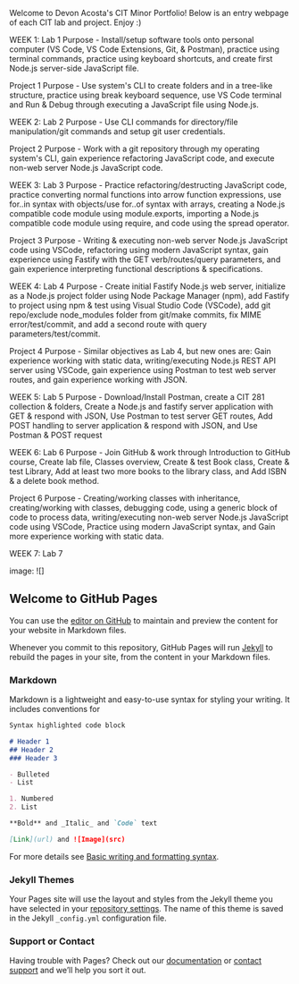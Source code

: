 Welcome to Devon Acosta's CIT Minor Portfolio!
Below is an entry webpage of each CIT lab and project. Enjoy :)

WEEK 1:
Lab 1
Purpose - Install/setup software tools onto personal computer (VS Code, VS Code Extensions, Git, & Postman), practice using terminal commands, practice using keyboard shortcuts, and create first Node.js server-side JavaScript file. 

Project 1
Purpose - Use system's CLI to create folders and in a tree-like structure, practice using break keyboard sequence, use VS Code terminal and Run & Debug through executing a JavaScript file using Node.js.

WEEK 2:
Lab 2
Purpose - Use CLI commands for directory/file manipulation/git commands and setup git user credentials. 

Project 2
Purpose - Work with a git repository through my operating system's CLI, gain experience refactoring JavaScript code, and execute non-web server Node.js JavaScript code. 

WEEK 3:
Lab 3
Purpose - Practice refactoring/destructing JavaScript code, practice converting normal functions into arrow function expressions, use for..in syntax with objects/use for..of syntax with arrays, creating a Node.js compatible code module using module.exports, importing a Node.js compatible code module using require, and code using the spread operator. 

Project 3
Purpose - Writing & executing non-web server Node.js JavaScript code using VSCode, refactoring using modern JavaScript syntax, gain experience using Fastify with the GET verb/routes/query parameters, and gain experience interpreting functional descriptions & specifications. 

WEEK 4:
Lab 4
Purpose - Create initial Fastify Node.js web server, initialize as a Node.js project folder using Node Package Manager (npm), add Fastify to project using npm & test using Visual Studio Code (VSCode), add git repo/exclude node_modules folder from git/make commits, fix MIME error/test/commit, and add a second route with query parameters/test/commit. 

Project 4
Purpose - Similar objectives as Lab 4, but new ones are: Gain experience working with static data, writing/executing Node.js REST API server using VSCode, gain experience using Postman to test web server routes, and gain experience working with JSON.

WEEK 5:
Lab 5
Purpose - Download/Install Postman, create a CIT 281 collection & folders, Create a Node.js and fastify server application with GET & respond with JSON, Use Postman to test server GET routes, Add POST handling to server application & respond with JSON, and Use Postman & POST request

WEEK 6:
Lab 6
Purpose - Join GitHub & work through Introduction to GitHub course, Create lab file, Classes overview, Create & test Book class, Create & test Library, Add at least two more books to the library class, and Add ISBN & a delete book method. 

Project 6
Purpose - Creating/working classes with inheritance, creating/working with classes, debugging code, using a generic block of code to process data, writing/executing non-web server Node.js JavaScript code using VSCode, Practice using modern JavaScript syntax, and Gain more experience working with static data. 

WEEK 7:
Lab 7






image: ![]


## Welcome to GitHub Pages

You can use the [editor on GitHub](https://github.com/devonacosta/devonacosta.github.io/edit/main/README.md) to maintain and preview the content for your website in Markdown files.

Whenever you commit to this repository, GitHub Pages will run [Jekyll](https://jekyllrb.com/) to rebuild the pages in your site, from the content in your Markdown files.

### Markdown

Markdown is a lightweight and easy-to-use syntax for styling your writing. It includes conventions for

```markdown
Syntax highlighted code block

# Header 1
## Header 2
### Header 3

- Bulleted
- List

1. Numbered
2. List

**Bold** and _Italic_ and `Code` text

[Link](url) and ![Image](src)
```

For more details see [Basic writing and formatting syntax](https://docs.github.com/en/github/writing-on-github/getting-started-with-writing-and-formatting-on-github/basic-writing-and-formatting-syntax).

### Jekyll Themes

Your Pages site will use the layout and styles from the Jekyll theme you have selected in your [repository settings](https://github.com/devonacosta/devonacosta.github.io/settings/pages). The name of this theme is saved in the Jekyll `_config.yml` configuration file.

### Support or Contact

Having trouble with Pages? Check out our [documentation](https://docs.github.com/categories/github-pages-basics/) or [contact support](https://support.github.com/contact) and we’ll help you sort it out.
